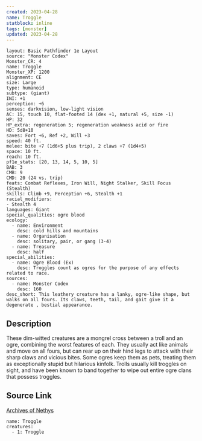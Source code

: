 ```yaml
---
created: 2023-04-28
name: Troggle
statblock: inline
tags: [monster]
updated: 2023-04-28
---
```

```statblock
layout: Basic Pathfinder 1e Layout
source: "Monster Codex"
Monster_CR: 4
name: Troggle
Monster_XP: 1200
alignment: CE
size: Large
type: humanoid
subtype: (giant)
INI: +1
perception: +6
senses: darkvision, low-light vision
AC: 15, touch 10, flat-footed 14 (dex +1, natural +5, size -1)
HP: 32
HP_extra: regeneration 5; regeneration weakness acid or fire
HD: 5d8+10
saves: Fort +6, Ref +2, Will +3
speed: 40 ft.
melee: bite +7 (1d6+5 plus trip), 2 claws +7 (1d4+5)
space: 10 ft.
reach: 10 ft.
pf1e_stats: [20, 13, 14, 5, 10, 5]
BAB: 3
CMB: 9
CMD: 20 (24 vs. trip)
feats: Combat Reflexes, Iron Will, Night Stalker, Skill Focus (Stealth)
skills: Climb +9, Perception +6, Stealth +1
racial_modifiers:
- Stealth 4
languages: Giant
special_qualities: ogre blood
ecology:
  - name: Environment
    desc: cold hills and mountains
  - name: Organisation
    desc: solitary, pair, or gang (3-4)
  - name: Treasure
    desc: half
special_abilities:
  - name: Ogre Blood (Ex)
    desc: Troggles count as ogres for the purpose of any effects related to race.
sources:
  - name: Monster Codex
    desc: 160
desc_short: This leathery creature has a lanky, ogre-like shape, but walks on all fours. Its claws, teeth, tail, and gait give it a degenerate , bestial appearance.
```
## Description
These dim-witted creatures are a mongrel cross between a troll and an ogre, combining the worst features of each. They usually act like animals and move on all fours, but can rear up on their hind legs to attack with their sharp claws and vicious bites. Some ogres keep them as pets, treating them as exceptionally stupid but hilarious kinfolk. Trolls usually kill troggles on sight, and have been known to band together to wipe out entire ogre clans that possess troggles.
## Source Link
[Archives of Nethys](https://aonprd.com/MonsterDisplay.aspx?ItemName=Troggle)
```encounter-table
name: Troggle
creatures:
  - 1: Troggle
```

